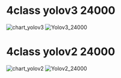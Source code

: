 # 4class yolov3 24000
![chart_yolov3](https://user-images.githubusercontent.com/88171531/181656999-585ca0d7-a95e-43fb-bc89-49dfc0b2b6cd.png)
![Yolov3_24000](https://user-images.githubusercontent.com/88171531/181657040-9387d852-c06f-4375-b9f5-83364b6959a3.png)

# 4class yolov2 24000
![chart_yolov2](https://user-images.githubusercontent.com/88171531/181657010-1725ec38-2eb5-4893-be00-6af5b994efdc.png)
![Yolov2_24000](https://user-images.githubusercontent.com/88171531/181657047-90c45f45-eeb8-4b68-a1a9-9a4fc5cc4423.png)
